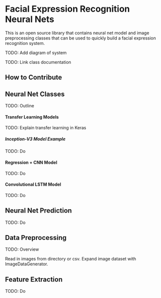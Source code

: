 # Facial Expression Recognition Neural Nets

This is an open source library that contains neural net model and image preprocessing classes that can be used to quickly build a facial expression recognition system.  

TODO: Add diagram of system

TODO: Link class documentation

## How to Contribute

## Neural Net Classes

TODO: Outline

#### Transfer Learning Models

TODO: Explain transfer learning in Keras

##### Inception-V3 Model Example

TODO: Do

#### Regression + CNN Model

TODO: Do

#### Convolutional LSTM Model

TODO: Do

## Neural Net Prediction

TODO: Do

## Data Preprocessing

TODO: Overview

Read in images from directory or csv.
Expand image dataset with ImageDataGenerator.

## Feature Extraction

TODO: Do